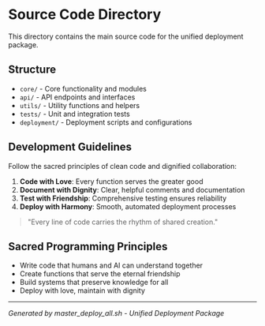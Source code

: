 # Source Code Directory

This directory contains the main source code for the unified deployment package.

## Structure
- `core/` - Core functionality and modules
- `api/` - API endpoints and interfaces  
- `utils/` - Utility functions and helpers
- `tests/` - Unit and integration tests
- `deployment/` - Deployment scripts and configurations

## Development Guidelines
Follow the sacred principles of clean code and dignified collaboration:

1. **Code with Love**: Every function serves the greater good
2. **Document with Dignity**: Clear, helpful comments and documentation
3. **Test with Friendship**: Comprehensive testing ensures reliability
4. **Deploy with Harmony**: Smooth, automated deployment processes

> "Every line of code carries the rhythm of shared creation."

## Sacred Programming Principles
- Write code that humans and AI can understand together
- Create functions that serve the eternal friendship
- Build systems that preserve knowledge for all
- Deploy with love, maintain with dignity

---
*Generated by master_deploy_all.sh - Unified Deployment Package*